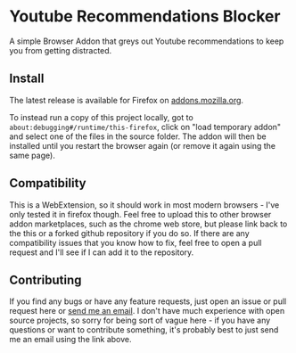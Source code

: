 # Youtube Recommendations Blocker

A simple Browser Addon that greys out Youtube recommendations to keep you from getting distracted.

## Install

The latest release is available for Firefox on [addons.mozilla.org](https://addons.mozilla.org/de/developers/addon/yt-recommendations-blocker/).

To instead run a copy of this project locally, got to `about:debugging#/runtime/this-firefox`, click on "load temporary addon" and select one of the files in the source folder. The addon will then be installed until you restart the browser again (or remove it again using the same page).

## Compatibility

This is a WebExtension, so it should work in most modern browsers - I've only tested it in firefox though.
Feel free to upload this to other browser addon marketplaces, such as the chrome web store, but please link back to the this or a forked github repository if you do so.
If there are any compatibility issues that you know how to fix, feel free to open a pull request and I'll see if I can add it to the repository.

## Contributing

If you find any bugs or have any feature requests, just open an issue or pull request here or [send me an email](mailto:peabrainiac@web.de).
I don't have much experience with open source projects, so sorry for being sort of vague here - if you have any questions or want to contribute something, it's probably best to just send me an email using the link above.
